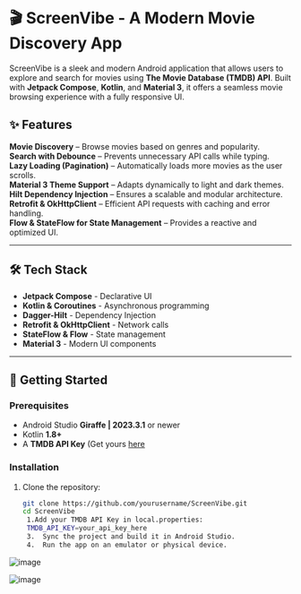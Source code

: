 # 🎬 ScreenVibe - A Modern Movie Discovery App

ScreenVibe is a sleek and modern Android application that allows users to explore and search for movies using **The Movie Database (TMDB) API**. Built with **Jetpack Compose**, **Kotlin**, and **Material 3**, it offers a seamless movie browsing experience with a fully responsive UI.

## ✨ Features
 **Movie Discovery** – Browse movies based on genres and popularity.  
 **Search with Debounce** – Prevents unnecessary API calls while typing.  
 **Lazy Loading (Pagination)** – Automatically loads more movies as the user scrolls.  
 **Material 3 Theme Support** – Adapts dynamically to light and dark themes.  
 **Hilt Dependency Injection** – Ensures a scalable and modular architecture.  
 **Retrofit & OkHttpClient** – Efficient API requests with caching and error handling.  
 **Flow & StateFlow for State Management** – Provides a reactive and optimized UI.  

---

## 🛠 Tech Stack
- **Jetpack Compose** - Declarative UI  
- **Kotlin & Coroutines** - Asynchronous programming  
- **Dagger-Hilt** - Dependency Injection  
- **Retrofit & OkHttpClient** - Network calls  
- **StateFlow & Flow** - State management  
- **Material 3** - Modern UI components  

---

## 🚀 Getting Started

### Prerequisites
- Android Studio **Giraffe | 2023.3.1** or newer  
- Kotlin **1.8+**  
- A **TMDB API Key** (Get yours [here](https://www.themoviedb.org/signup)

### Installation
1. Clone the repository:  
   ```sh
   git clone https://github.com/yourusername/ScreenVibe.git
   cd ScreenVibe
	1.Add your TMDB API Key in local.properties:
    TMDB_API_KEY=your_api_key_here
	3.	Sync the project and build it in Android Studio.
	4.	Run the app on an emulator or physical device.

![image](https://github.com/user-attachments/assets/a816f271-2178-4df4-bdd1-b9e0e93fbc1c)

![image](https://github.com/user-attachments/assets/553f996b-e3a5-44a4-9345-93cab3b024ab)
